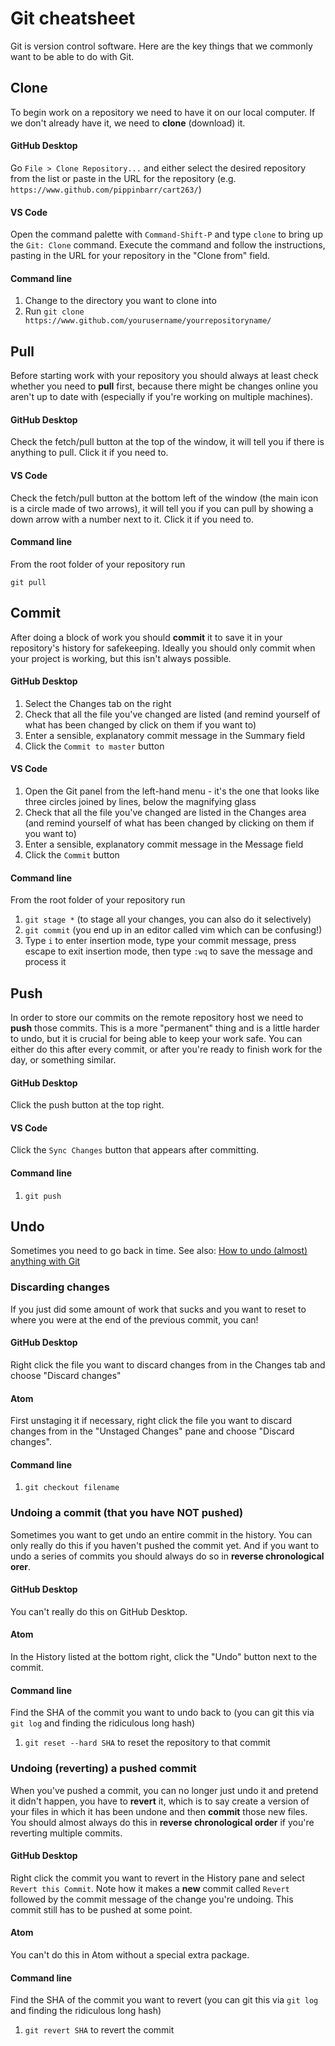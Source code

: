 # Git cheatsheet

Git is version control software. Here are the key things that we commonly want to be able to do with Git.

## Clone

To begin work on a repository we need to have it on our local computer. If we don't already have it, we need to __clone__ (download) it.

#### GitHub Desktop

Go `File > Clone Repository...` and either select the desired repository from the list or paste in the URL for the repository (e.g. `https://www.github.com/pippinbarr/cart263/`)

#### VS Code

Open the command palette with `Command-Shift-P` and type `clone` to bring up the `Git: Clone` command. Execute the command and follow the instructions, pasting in the URL for your repository in the "Clone from" field.

#### Command line

1. Change to the directory you want to clone into
2. Run `git clone https://www.github.com/yourusername/yourrepositoryname/`

## Pull

Before starting work with your repository you should always at least check whether you need to __pull__ first, because there might be changes online you aren't up to date with (especially if you're working on multiple machines).

#### GitHub Desktop

Check the fetch/pull button at the top of the window, it will tell you if there is anything to pull. Click it if you need to.

#### VS Code

Check the fetch/pull button at the bottom left of the window (the main icon is a circle made of two arrows), it will tell you if you can pull by showing a down arrow with a number next to it. Click it if you need to.

#### Command line

From the root folder of your repository run

`git pull`

## Commit

After doing a block of work you should __commit__ it to save it in your repository's history for safekeeping. Ideally you should only commit when your project is working, but this isn't always possible.

#### GitHub Desktop

1. Select the Changes tab on the right
2. Check that all the file you've changed are listed (and remind yourself of what has been changed by click on them if you want to)
3. Enter a sensible, explanatory commit message in the Summary field
4. Click the `Commit to master` button

#### VS Code

1. Open the Git panel from the left-hand menu - it's the one that looks like three circles joined by lines, below the magnifying glass
2. Check that all the file you've changed are listed in the Changes area (and remind yourself of what has been changed by clicking on them if you want to)
3. Enter a sensible, explanatory commit message in the Message field
4. Click the `Commit` button

#### Command line

From the root folder of your repository run

1. `git stage *` (to stage all your changes, you can also do it selectively)
2. `git commit` (you end up in an editor called vim which can be confusing!)
3. Type `i` to enter insertion mode, type your commit message, press escape to exit insertion mode, then type `:wq` to save the message and process it

## Push

In order to store our commits on the remote repository host we need to __push__ those commits. This is a more "permanent" thing and is a little harder to undo, but it is crucial for being able to keep your work safe. You can either do this after every commit, or after you're ready to finish work for the day, or something similar.

#### GitHub Desktop

Click the push button at the top right.

#### VS Code

Click the `Sync Changes` button that appears after committing.

#### Command line

1. `git push`

## Undo

Sometimes you need to go back in time. See also: [How to undo (almost) anything with Git](https://github.blog/2015-06-08-how-to-undo-almost-anything-with-git/)

### Discarding changes

If you just did some amount of work that sucks and you want to reset to where you were at the end of the previous commit, you can!

#### GitHub Desktop

Right click the file you want to discard changes from in the Changes tab and choose "Discard changes"

#### Atom

First unstaging it if necessary, right click the file you want to discard changes from in the "Unstaged Changes" pane and choose "Discard changes".

#### Command line

1. `git checkout filename`

### Undoing a commit (that you have NOT pushed)

Sometimes you want to get undo an entire commit in the history. You can only really do this if you haven't pushed the commit yet. And if you want to undo a series of commits you should always do so in __reverse chronological orer__.

#### GitHub Desktop

You can't really do this on GitHub Desktop.

#### Atom

In the History listed at the bottom right, click the "Undo" button next to the commit.

#### Command line

Find the SHA of the commit you want to undo back to (you can git this via `git log` and finding the ridiculous long hash)

1. `git reset --hard SHA` to reset the repository to that commit

### Undoing (reverting) a pushed commit

When you've pushed a commit, you can no longer just undo it and pretend it didn't happen, you have to __revert__ it, which is to say create a version of your files in which it has been undone and then __commit__ those new files. You should almost always do this in __reverse chronological order__ if you're reverting multiple commits.

#### GitHub Desktop

Right click the commit you want to revert in the History pane and select `Revert this Commit`. Note how it makes a __new__ commit called `Revert` followed by the commit message of the change you're undoing. This commit still has to be pushed at some point.

#### Atom

You can't do this in Atom without a special extra package.

#### Command line

Find the SHA of the commit you want to revert (you can git this via `git log` and finding the ridiculous long hash)

1. `git revert SHA` to revert the commit
